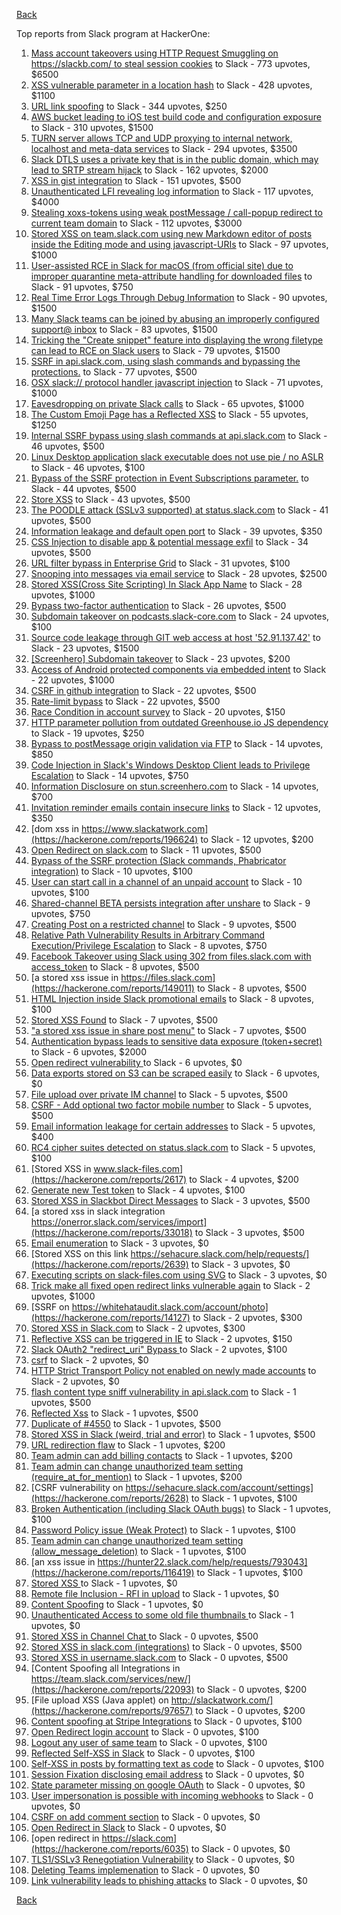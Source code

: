 [Back](../README.md)

Top reports from Slack program at HackerOne:

1. [Mass account takeovers using HTTP Request Smuggling on https://slackb.com/ to steal session cookies](https://hackerone.com/reports/737140) to Slack - 773 upvotes, $6500
2. [XSS vulnerable parameter in a location hash](https://hackerone.com/reports/146336) to Slack - 428 upvotes, $1100
3. [URL link spoofing](https://hackerone.com/reports/481472) to Slack - 344 upvotes, $250
4. [AWS bucket leading to iOS test build code and configuration exposure](https://hackerone.com/reports/404822) to Slack - 310 upvotes, $1500
5. [TURN server allows TCP and UDP proxying to internal network, localhost and meta-data services](https://hackerone.com/reports/333419) to Slack - 294 upvotes, $3500
6. [Slack DTLS uses a private key that is in the public domain, which may lead to SRTP stream hijack](https://hackerone.com/reports/531032) to Slack - 162 upvotes, $2000
7. [XSS in gist integration](https://hackerone.com/reports/11073) to Slack - 151 upvotes, $500
8. [Unauthenticated LFI revealing log information](https://hackerone.com/reports/272578) to Slack - 117 upvotes, $4000
9. [Stealing xoxs-tokens using weak postMessage / call-popup redirect to current team domain](https://hackerone.com/reports/207170) to Slack - 112 upvotes, $3000
10. [Stored XSS on team.slack.com using new Markdown editor of posts inside the Editing mode and using javascript-URIs](https://hackerone.com/reports/132104) to Slack - 97 upvotes, $1000
11. [User-assisted RCE in Slack for macOS (from official site) due to improper quarantine meta-attribute handling for downloaded files](https://hackerone.com/reports/470637) to Slack - 91 upvotes, $750
12. [Real Time Error Logs Through Debug Information](https://hackerone.com/reports/503283) to Slack - 90 upvotes, $1500
13. [Many Slack teams can be joined by abusing an improperly configured support@ inbox](https://hackerone.com/reports/239623) to Slack - 83 upvotes, $1500
14. [Tricking the "Create snippet" feature into displaying the wrong filetype can lead to RCE on Slack users](https://hackerone.com/reports/833080) to Slack - 79 upvotes, $1500
15. [SSRF in api.slack.com, using slash commands and bypassing the protections.](https://hackerone.com/reports/381129) to Slack - 77 upvotes, $500
16. [OSX slack:// protocol handler javascript injection](https://hackerone.com/reports/79348) to Slack - 71 upvotes, $1000
17. [Eavesdropping on private Slack calls](https://hackerone.com/reports/184698) to Slack - 65 upvotes, $1000
18. [The Custom Emoji Page has a Reflected XSS](https://hackerone.com/reports/258198) to Slack - 55 upvotes, $1250
19. [Internal SSRF bypass using slash commands at api.slack.com](https://hackerone.com/reports/356765) to Slack - 46 upvotes, $500
20. [Linux Desktop application slack executable does not use pie / no ASLR](https://hackerone.com/reports/415272) to Slack - 46 upvotes, $100
21. [Bypass of the SSRF protection in Event Subscriptions parameter.](https://hackerone.com/reports/386292) to Slack - 44 upvotes, $500
22. [Store XSS](https://hackerone.com/reports/187410) to Slack - 43 upvotes, $500
23. [The POODLE attack (SSLv3 supported) at status.slack.com](https://hackerone.com/reports/375097) to Slack - 41 upvotes, $500
24. [Information leakage and default open port](https://hackerone.com/reports/305518) to Slack - 39 upvotes, $350
25. [CSS Injection to disable app & potential message exfil](https://hackerone.com/reports/679969) to Slack - 34 upvotes, $500
26. [URL filter bypass in Enterprise Grid](https://hackerone.com/reports/500348) to Slack - 31 upvotes, $100
27. [Snooping into messages via email service](https://hackerone.com/reports/163938) to Slack - 28 upvotes, $2500
28. [ Stored XSS(Cross Site Scripting) In Slack App Name](https://hackerone.com/reports/159460) to Slack - 28 upvotes, $1000
29. [Bypass  two-factor authentication](https://hackerone.com/reports/121696) to Slack - 26 upvotes, $500
30. [Subdomain takeover on podcasts.slack-core.com](https://hackerone.com/reports/195350) to Slack - 24 upvotes, $100
31. [Source code leakage through GIT web access at host '52.91.137.42'](https://hackerone.com/reports/148068) to Slack - 23 upvotes, $1500
32. [[Screenhero] Subdomain takeover](https://hackerone.com/reports/142096) to Slack - 23 upvotes, $200
33. [Access of Android protected components via embedded intent](https://hackerone.com/reports/200427) to Slack - 22 upvotes, $1000
34. [CSRF in github integration](https://hackerone.com/reports/174328) to Slack - 22 upvotes, $500
35. [Rate-limit bypass](https://hackerone.com/reports/165727) to Slack - 22 upvotes, $500
36. [Race Condition in account survey](https://hackerone.com/reports/165570) to Slack - 20 upvotes, $150
37. [HTTP parameter pollution from outdated Greenhouse.io JS dependency](https://hackerone.com/reports/335339) to Slack - 19 upvotes, $250
38. [Bypass to postMessage origin validation via FTP](https://hackerone.com/reports/210654) to Slack - 14 upvotes, $850
39. [Code Injection in Slack's Windows Desktop Client leads to Privilege Escalation](https://hackerone.com/reports/162955) to Slack - 14 upvotes, $750
40. [Information Disclosure on stun.screenhero.com](https://hackerone.com/reports/175061) to Slack - 14 upvotes, $700
41. [Invitation reminder emails contain insecure links](https://hackerone.com/reports/327674) to Slack - 12 upvotes, $350
42. [dom xss in https://www.slackatwork.com](https://hackerone.com/reports/196624) to Slack - 12 upvotes, $200
43. [Open Redirect on slack.com](https://hackerone.com/reports/140447) to Slack - 11 upvotes, $500
44. [Bypass of the SSRF protection (Slack commands, Phabricator integration)](https://hackerone.com/reports/61312) to Slack - 10 upvotes, $100
45. [User can start call in a channel of an unpaid account](https://hackerone.com/reports/147369) to Slack - 10 upvotes, $100
46. [Shared-channel BETA persists integration after unshare](https://hackerone.com/reports/291822) to Slack - 9 upvotes, $750
47. [Creating Post on a restricted channel](https://hackerone.com/reports/151459) to Slack - 9 upvotes, $500
48. [Relative Path Vulnerability Results in Arbitrary Command Execution/Privilege Escalation](https://hackerone.com/reports/784714) to Slack - 8 upvotes, $750
49. [Facebook Takeover using Slack using 302 from files.slack.com with access_token](https://hackerone.com/reports/6017) to Slack - 8 upvotes, $500
50. [a stored xss issue in https://files.slack.com](https://hackerone.com/reports/149011) to Slack - 8 upvotes, $500
51. [HTML Injection inside Slack promotional emails](https://hackerone.com/reports/321029) to Slack - 8 upvotes, $100
52. [Stored XSS Found](https://hackerone.com/reports/9774) to Slack - 7 upvotes, $500
53. ["a stored xss issue in share post menu"](https://hackerone.com/reports/148848) to Slack - 7 upvotes, $500
54. [Authentication bypass leads to sensitive data exposure (token+secret)](https://hackerone.com/reports/129918) to Slack - 6 upvotes, $2000
55. [Open redirect vulnerability ](https://hackerone.com/reports/2731) to Slack - 6 upvotes, $0
56. [Data exports stored on S3 can be scraped easily](https://hackerone.com/reports/2746) to Slack - 6 upvotes, $0
57. [File upload over private IM channel](https://hackerone.com/reports/143903) to Slack - 5 upvotes, $500
58. [CSRF - Add optional two factor mobile number](https://hackerone.com/reports/155774) to Slack - 5 upvotes, $500
59. [Email information leakage for certain addresses](https://hackerone.com/reports/169992) to Slack - 5 upvotes, $400
60. [RC4 cipher suites detected on status.slack.com](https://hackerone.com/reports/99157) to Slack - 5 upvotes, $100
61. [Stored XSS in www.slack-files.com](https://hackerone.com/reports/2617) to Slack - 4 upvotes, $200
62. [Generate new Test token](https://hackerone.com/reports/147544) to Slack - 4 upvotes, $100
63. [Stored XSS in Slackbot Direct Messages](https://hackerone.com/reports/4561) to Slack - 3 upvotes, $500
64. [a stored xss in  slack integration  https://onerror.slack.com/services/import](https://hackerone.com/reports/33018) to Slack - 3 upvotes, $500
65. [Email enumeration](https://hackerone.com/reports/2766) to Slack - 3 upvotes, $0
66. [Stored XSS on this link https://sehacure.slack.com/help/requests/](https://hackerone.com/reports/2639) to Slack - 3 upvotes, $0
67. [Executing scripts on slack-files.com using SVG](https://hackerone.com/reports/100565) to Slack - 3 upvotes, $0
68. [Trick make all fixed open redirect links vulnerable again](https://hackerone.com/reports/104087) to Slack - 2 upvotes, $1000
69. [SSRF on https://whitehataudit.slack.com/account/photo](https://hackerone.com/reports/14127) to Slack - 2 upvotes, $300
70. [Stored XSS in Slack.com](https://hackerone.com/reports/6002) to Slack - 2 upvotes, $300
71. [Reflective XSS can be triggered in IE](https://hackerone.com/reports/2497) to Slack - 2 upvotes, $150
72. [Slack OAuth2 "redirect_uri" Bypass ](https://hackerone.com/reports/2575) to Slack - 2 upvotes, $100
73. [csrf](https://hackerone.com/reports/2635) to Slack - 2 upvotes, $0
74. [HTTP Strict Transport Policy not enabled on newly made accounts](https://hackerone.com/reports/26763) to Slack - 2 upvotes, $0
75. [flash content type sniff vulnerability in api.slack.com](https://hackerone.com/reports/3455) to Slack - 1 upvotes, $500
76. [Reflected Xss](https://hackerone.com/reports/2777) to Slack - 1 upvotes, $500
77. [Duplicate of #4550](https://hackerone.com/reports/4638) to Slack - 1 upvotes, $500
78. [Stored XSS in Slack (weird, trial and error)](https://hackerone.com/reports/96337) to Slack - 1 upvotes, $500
79. [URL redirection flaw](https://hackerone.com/reports/2622) to Slack - 1 upvotes, $200
80. [Team admin can add billing contacts](https://hackerone.com/reports/47940) to Slack - 1 upvotes, $200
81. [Team admin can change unauthorized team setting (require_at_for_mention)](https://hackerone.com/reports/46747) to Slack - 1 upvotes, $200
82. [CSRF vulnerability on https://sehacure.slack.com/account/settings](https://hackerone.com/reports/2628) to Slack - 1 upvotes, $100
83. [Broken Authentication (including Slack OAuth bugs)](https://hackerone.com/reports/2559) to Slack - 1 upvotes, $100
84. [Password Policy issue (Weak Protect)](https://hackerone.com/reports/17160) to Slack - 1 upvotes, $100
85. [Team admin can change unauthorized team setting (allow_message_deletion)](https://hackerone.com/reports/46750) to Slack - 1 upvotes, $100
86. [an xss issue in https://hunter22.slack.com/help/requests/793043](https://hackerone.com/reports/116419) to Slack - 1 upvotes, $100
87. [Stored XSS ](https://hackerone.com/reports/2926) to Slack - 1 upvotes, $0
88. [Remote file Inclusion - RFI in upload](https://hackerone.com/reports/14092) to Slack - 1 upvotes, $0
89. [Content Spoofing](https://hackerone.com/reports/2979) to Slack - 1 upvotes, $0
90. [Unauthenticated Access to some old file thumbnails ](https://hackerone.com/reports/145621) to Slack - 1 upvotes, $0
91. [Stored XSS in Channel Chat ](https://hackerone.com/reports/2652) to Slack - 0 upvotes, $500
92. [Stored XSS in slack.com (integrations)](https://hackerone.com/reports/10297) to Slack - 0 upvotes, $500
93. [Stored XSS in username.slack.com](https://hackerone.com/reports/2625) to Slack - 0 upvotes, $500
94. [Content Spoofing all Integrations in https://team.slack.com/services/new/](https://hackerone.com/reports/22093) to Slack - 0 upvotes, $200
95. [File upload XSS (Java applet) on http://slackatwork.com/](https://hackerone.com/reports/97657) to Slack - 0 upvotes, $200
96. [Content spoofing at Stripe Integrations](https://hackerone.com/reports/21248) to Slack - 0 upvotes, $100
97. [Open Redirect login account](https://hackerone.com/reports/16718) to Slack - 0 upvotes, $100
98. [Logout any user of same team](https://hackerone.com/reports/54610) to Slack - 0 upvotes, $100
99. [Reflected Self-XSS in Slack](https://hackerone.com/reports/97683) to Slack - 0 upvotes, $100
100. [Self-XSS in posts by formatting text as code](https://hackerone.com/reports/89505) to Slack - 0 upvotes, $100
101. [Session Fixation disclosing email address](https://hackerone.com/reports/2582) to Slack - 0 upvotes, $0
102. [State parameter missing on google OAuth](https://hackerone.com/reports/2688) to Slack - 0 upvotes, $0
103. [User impersonation is possible with incoming webhooks](https://hackerone.com/reports/3722) to Slack - 0 upvotes, $0
104. [CSRF on add comment section](https://hackerone.com/reports/2638) to Slack - 0 upvotes, $0
105. [Open Redirect in Slack](https://hackerone.com/reports/4549) to Slack - 0 upvotes, $0
106. [open redirect in https://slack.com](https://hackerone.com/reports/6035) to Slack - 0 upvotes, $0
107. [TLS1/SSLv3 Renegotiation Vulnerability](https://hackerone.com/reports/5617) to Slack - 0 upvotes, $0
108. [Deleting Teams implemenation](https://hackerone.com/reports/2975) to Slack - 0 upvotes, $0
109. [Link vulnerability leads to phishing attacks](https://hackerone.com/reports/66994) to Slack - 0 upvotes, $0


[Back](../README.md)